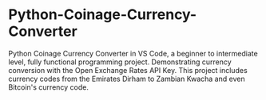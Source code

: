 # Python-Coinage-Currency-Converter
Python Coinage Currency Converter in VS Code, a beginner to intermediate level, fully functional programming project. Demonstrating currency conversion with the Open Exchange Rates API Key. This project includes currency codes from the Emirates Dirham to Zambian Kwacha and even Bitcoin's currency code. 
